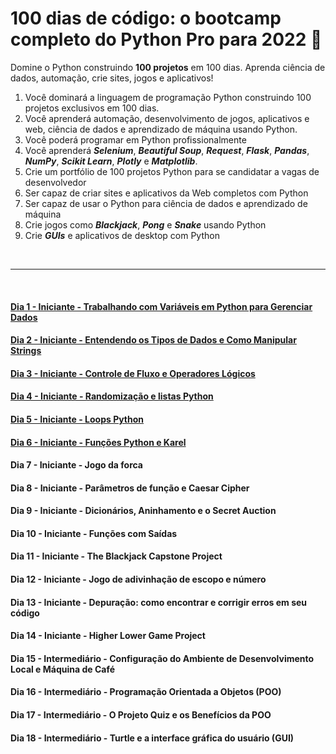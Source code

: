 
# 100 dias de código: o bootcamp completo do Python Pro para 2022 :snake:

Domine o Python construindo **100 projetos** em 100 dias. Aprenda ciência de dados, automação, crie sites, jogos e aplicativos!

1. Você dominará a linguagem de programação Python construindo 100 projetos exclusivos em 100 dias.
2. Você aprenderá automação, desenvolvimento de jogos, aplicativos e web, ciência de dados e aprendizado de máquina usando Python.
3. Você poderá programar em Python profissionalmente
4. Você aprenderá _**Selenium**_, _**Beautiful Soup**_, _**Request**_, _**Flask**_, _**Pandas**_, _**NumPy**_, _**Scikit Learn**_, _**Plotly**_ e _**Matplotlib**_.
5. Crie um portfólio de 100 projetos Python para se candidatar a vagas de desenvolvedor
6. Ser capaz de criar sites e aplicativos da Web completos com Python
7. Ser capaz de usar o Python para ciência de dados e aprendizado de máquina
8. Crie jogos como _**Blackjack**_, _**Pong**_ e _**Snake**_ usando Python
9. Crie _**GUIs**_ e aplicativos de desktop com Python

<br>

---

<br>

#### [Dia 1 - Iniciante - Trabalhando com Variáveis ​​em Python para Gerenciar Dados](https://github.com/mardenmnt/100-days-of-code/tree/main/day_1)

#### [Dia 2 - Iniciante - Entendendo os Tipos de Dados e Como Manipular Strings](https://github.com/mardenmnt/100-days-of-code/tree/main/day_2)

#### [Dia 3 - Iniciante - Controle de Fluxo e Operadores Lógicos](https://github.com/mardenmnt/100-days-of-code/tree/main/day_3)

#### [Dia 4 - Iniciante - Randomização e listas Python](https://github.com/mardenmnt/100-days-of-code/tree/main/day_4)

#### [Dia 5 - Iniciante - Loops Python](https://github.com/mardenmnt/100-days-of-code/tree/main/day_5)

#### [Dia 6 - Iniciante - Funções Python e Karel](https://github.com/mardenmnt/100-days-of-code/tree/main/day_6)

#### Dia 7 - Iniciante - Jogo da forca

#### Dia 8 - Iniciante - Parâmetros de função e Caesar Cipher

#### Dia 9 - Iniciante - Dicionários, Aninhamento e o Secret Auction

#### Dia 10 - Iniciante - Funções com Saídas

#### Dia 11 - Iniciante - The Blackjack Capstone Project

#### Dia 12 - Iniciante - Jogo de adivinhação de escopo e número

#### Dia 13 - Iniciante - Depuração: como encontrar e corrigir erros em seu código

#### Dia 14 - Iniciante - Higher Lower Game Project

#### Dia 15 - Intermediário - Configuração do Ambiente de Desenvolvimento Local e Máquina de Café

#### Dia 16 - Intermediário - Programação Orientada a Objetos (POO)

#### Dia 17 - Intermediário - O Projeto Quiz e os Benefícios da POO

#### Dia 18 - Intermediário - Turtle e a interface gráfica do usuário (GUI)
